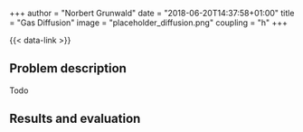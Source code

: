 +++
author = "Norbert Grunwald"
date = "2018-06-20T14:37:58+01:00"
title = "Gas Diffusion"
image = "placeholder_diffusion.png"
coupling = "h"
+++

{{< data-link >}}

## Problem description

Todo

## Results and evaluation
